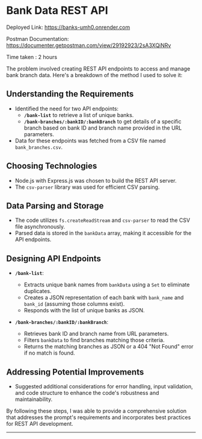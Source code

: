 

# Bank Data REST API

Deployed Link: https://banks-umh0.onrender.com

Postman Documentation: https://documenter.getpostman.com/view/29192923/2sA3XQiNRv

Time taken : 2 hours

The problem involved creating REST API endpoints to access and manage bank branch data. Here's a breakdown of the method I used to solve it:

## Understanding the Requirements
- Identified the need for two API endpoints:
  - **`/bank-list`** to retrieve a list of unique banks.
  - **`/bank-branches/:bankID/:bankBranch`** to get details of a specific branch based on bank ID and branch name provided in the URL parameters.
- Data for these endpoints was fetched from a CSV file named `bank_branches.csv`.

## Choosing Technologies
- Node.js with Express.js was chosen to build the REST API server.
- The `csv-parser` library was used for efficient CSV parsing.

## Data Parsing and Storage
- The code utilizes `fs.createReadStream` and `csv-parser` to read the CSV file asynchronously.
- Parsed data is stored in the `bankData` array, making it accessible for the API endpoints.

## Designing API Endpoints
- **`/bank-list`**:
  - Extracts unique bank names from `bankData` using a `Set` to eliminate duplicates.
  - Creates a JSON representation of each bank with `bank_name` and `bank_id` (assuming those columns exist).
  - Responds with the list of unique banks as JSON.
  
- **`/bank-branches/:bankID/:bankBranch`**:
  - Retrieves bank ID and branch name from URL parameters.
  - Filters `bankData` to find branches matching those criteria.
  - Returns the matching branches as JSON or a 404 "Not Found" error if no match is found.

## Addressing Potential Improvements
- Suggested additional considerations for error handling, input validation, and code structure to enhance the code's robustness and maintainability.

By following these steps, I was able to provide a comprehensive solution that addresses the prompt's requirements and incorporates best practices for REST API development.

---


